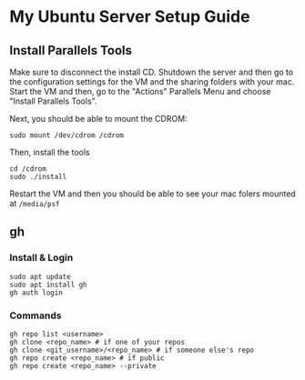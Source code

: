 # My Ubuntu Server Setup Guide

## Install Parallels Tools

Make sure to disconnect the install CD. Shutdown the server and then go to the configuration settings for the VM 
and the sharing folders with your mac. Start the VM and then, go to the "Actions" Parallels Menu and choose "Install Parallels Tools".

Next, you should be able to mount the CDROM:

```
sudo mount /dev/cdrom /cdrom
```

Then, install the tools

```
cd /cdrom
sudo ./install
```

Restart the VM and then you should be able to see your mac folers mounted at `/media/psf`

## gh

### Install & Login

```
sudo apt update
sudo apt install gh
gh auth login
```

### Commands

```
gh repo list <username>
gh clone <repo_name> # if one of your repos
gh clone <git_username>/<repo_name> # if someone else's repo
gh repo create <repo_name> # if public
gh repo create <repo_name> --private
```

